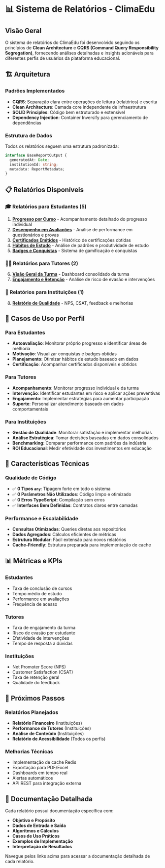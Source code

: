 # 📊 Sistema de Relatórios - ClimaEdu

## Visão Geral

O sistema de relatórios do ClimaEdu foi desenvolvido seguindo os princípios de **Clean Architecture** e **CQRS (Command Query Responsibility Segregation)**, fornecendo análises detalhadas e insights acionáveis para diferentes perfis de usuários da plataforma educacional.

## 🏗️ Arquitetura

### Padrões Implementados
- **CQRS**: Separação clara entre operações de leitura (relatórios) e escrita
- **Clean Architecture**: Camada core independente de infraestrutura
- **SOLID Principles**: Código bem estruturado e extensível
- **Dependency Injection**: Container Inversify para gerenciamento de dependências

### Estrutura de Dados
Todos os relatórios seguem uma estrutura padronizada:
```typescript
interface BaseReportOutput {
  generatedAt: Date;
  institutionId: string;
  metadata: ReportMetadata;
}
```

## 📋 Relatórios Disponíveis

### 🎓 Relatórios para Estudantes (5)
1. [**Progresso por Curso**](./student-reports/course-progress-report.md) - Acompanhamento detalhado do progresso individual
2. [**Desempenho em Avaliações**](./student-reports/assessment-performance-report.md) - Análise de performance em questionários e provas
3. [**Certificados Emitidos**](./student-reports/certificates-report.md) - Histórico de certificações obtidas
4. [**Hábitos de Estudo**](./student-reports/study-habits-report.md) - Análise de padrões e produtividade de estudo
5. [**Badges e Conquistas**](./student-reports/badges-report.md) - Sistema de gamificação e conquistas

### 👨‍🏫 Relatórios para Tutores (2)
6. [**Visão Geral da Turma**](./tutor-reports/class-overview-report.md) - Dashboard consolidado da turma
7. [**Engajamento e Retenção**](./tutor-reports/engagement-retention-report.md) - Análise de risco de evasão e intervenções

### 🏫 Relatórios para Instituições (1)
8. [**Relatório de Qualidade**](./institution-reports/quality-report.md) - NPS, CSAT, feedback e melhorias

## 🎯 Casos de Uso por Perfil

### Para Estudantes
- **Autoavaliação**: Monitorar próprio progresso e identificar áreas de melhoria
- **Motivação**: Visualizar conquistas e badges obtidas
- **Planejamento**: Otimizar hábitos de estudo baseado em dados
- **Certificação**: Acompanhar certificados disponíveis e obtidos

### Para Tutores
- **Acompanhamento**: Monitorar progresso individual e da turma
- **Intervenção**: Identificar estudantes em risco e aplicar ações preventivas
- **Engajamento**: Implementar estratégias para aumentar participação
- **Suporte**: Personalizar atendimento baseado em dados comportamentais

### Para Instituições
- **Gestão de Qualidade**: Monitorar satisfação e implementar melhorias
- **Análise Estratégica**: Tomar decisões baseadas em dados consolidados
- **Benchmarking**: Comparar performance com padrões da indústria
- **ROI Educacional**: Medir efetividade dos investimentos em educação

## 🔧 Características Técnicas

### Qualidade de Código
- ✅ **0 Tipos `any`**: Tipagem forte em todo o sistema
- ✅ **0 Parâmetros Não Utilizados**: Código limpo e otimizado
- ✅ **0 Erros TypeScript**: Compilação sem erros
- ✅ **Interfaces Bem Definidas**: Contratos claros entre camadas

### Performance e Escalabilidade
- **Consultas Otimizadas**: Queries diretas aos repositórios
- **Dados Agregados**: Cálculos eficientes de métricas
- **Estrutura Modular**: Fácil extensão para novos relatórios
- **Cache-Friendly**: Estrutura preparada para implementação de cache

## 📊 Métricas e KPIs

### Estudantes
- Taxa de conclusão de cursos
- Tempo médio de estudo
- Performance em avaliações
- Frequência de acesso

### Tutores
- Taxa de engajamento da turma
- Risco de evasão por estudante
- Efetividade de intervenções
- Tempo de resposta a dúvidas

### Instituições
- Net Promoter Score (NPS)
- Customer Satisfaction (CSAT)
- Taxa de retenção geral
- Qualidade do feedback

## 🚀 Próximos Passos

### Relatórios Planejados
- **Relatório Financeiro** (Instituições)
- **Performance de Tutores** (Instituições)
- **Análise de Conteúdo** (Instituições)
- **Relatório de Acessibilidade** (Todos os perfis)

### Melhorias Técnicas
- Implementação de cache Redis
- Exportação para PDF/Excel
- Dashboards em tempo real
- Alertas automáticos
- API REST para integração externa

## 📖 Documentação Detalhada

Cada relatório possui documentação específica com:
- **Objetivo e Propósito**
- **Dados de Entrada e Saída**
- **Algoritmos e Cálculos**
- **Casos de Uso Práticos**
- **Exemplos de Implementação**
- **Interpretação de Resultados**

Navegue pelos links acima para acessar a documentação detalhada de cada relatório.
